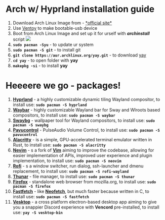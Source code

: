 # Arch w/ Hyprland installation guide

1. Download Arch Linux Image from - [<u>\*official site\*</u>](https://archlinux.org/download/)
2. Use [<u>Ventoy</u>](https://www.ventoy.net/en/index.html) to make bootable-usb device
3. Boot from Arch Linux Image and set up it for urself with ***archinstall*** script ![](https://i0.wp.com/www.lorenzobettini.it/wp-content/uploads/2022/07/archinstall-2.png?ssl=1)
4. **`sudo pacman -Syu`** - to update ur system
5. **`sudo pacman -S git`** - to install git
6. **`git clone https://aur.archlinux.org/yay.git`** - to download [<u>yay</u>](https://aur.archlinux.org/packages/yay)
7. **`cd yay`** - to open folder with **yay**
8. **`makepkg -si`** - to install **yay**

# Heeeere we go - packages!

1. [**Hyprland**](https://archlinux.org/packages/extra/x86_64/hyprland/) - a highly customizable dynamic tiling Wayland compositor, to install use: **`sudo pacman -S hyprland`**
2. [**Waybar**](https://archlinux.org/packages/extra/x86_64/waybar/) - highly customizable Wayland bar for Sway and Wlroots based compositors, to install use: **`sudo pacman -S waybar`**
3. [**Swaybg**](https://archlinux.org/packages/extra/x86_64/swaybg/) - wallpaper tool for Wayland compositors, to install use: **`sudo pacman -S swaybg`**
4. [**Pavucontrol**](https://archlinux.org/packages/extra/x86_64/pavucontrol/) - PulseAudio Volume Control, to install use: **`sudo pacman -S pavucontrol`**
5. [**Alacritty**](https://wiki.archlinux.org/title/Alacritty) - is a simple, GPU-accelerated terminal emulator written in Rust, to install use: **`sudo pacman -S alacritty`**
6. [**Nevim**](https://wiki.archlinux.org/title/Neovim) - s a fork of [**Vim**](https://wiki.archlinux.org/title/Vim) aiming to improve the codebase, allowing for easier implementation of APIs, improved user experience and plugin implementation, to install use: **`sudo pacman -S neovim`**
7. [**Rofi**](https://wiki.archlinux.org/title/Rofi) - s a window switcher, run dialog, ssh-launcher and dmenu replacement, to install use: **`sudo pacman -S rofi-wayland`**
8. [**Thunar**](https://wiki.archlinux.org/title/thunar) - file manager, to install use: **`sudo pacman -S thunar`**
9. [**Firefox**](https://archlinux.org/packages/extra/x86_64/firefox/) - standalone web browser from mozilla.org, to install use: **`sudo pacman -S firefox`**
10. [**Fastfetch**](https://archlinux.org/packages/extra/x86_64/fastfetch/) - like [**Neofetch**](https://archlinux.org/packages/extra/any/neofetch/), but much faster because written in C, to install use: **`sudo pacman -S fastfetch`**
11. [**Vesktop**](https://aur.archlinux.org/packages/vesktop-bin) - a cross platform electron-based desktop app aiming to give you a snappier Discord experience with **Vencord** pre-installed, to install use: **`yay -S vesktop-bin`**
